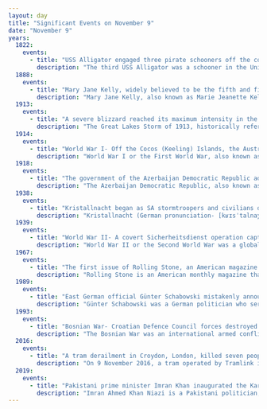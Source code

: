 ```yaml
---
layout: day
title: "Significant Events on November 9"
date: "November 9"
years:
  1822:
    events:
      - title: "USS Alligator engaged three pirate schooners off the coast of Cuba in one of the West Indies anti-piracy operations of the United States."
        description: "The third USS Alligator was a schooner in the United States Navy."
  1888:
    events:
      - title: "Mary Jane Kelly, widely believed to be the fifth and final victim of the notorious unidentified serial killer Jack the Ripper, was murdered in London."
        description: "Mary Jane Kelly, also known as Marie Jeanette Kelly, Fair Emma, Ginger, Dark Mary and Black Mary, is widely believed by scholars to have been the final victim of the notorious unidentified serial killer Jack the Ripper, who murdered at least five women in the Whitechapel and Spitalfields districts of London from late August to early November 1888. At the time of Kelly's death, she was approximately 25 years old, working as a prostitute and living in relative poverty."
  1913:
    events:
      - title: "A severe blizzard reached its maximum intensity in the Great Lakes Basin of North America, destroying 19 ships and 68,300 tons of cargo, and killing more than 250 people."
        description: "The Great Lakes Storm of 1913, historically referred to as the Big Blow, the Freshwater Fury and the White Hurricane, was a blizzard with hurricane-force winds that devastated the Great Lakes Basin in the Midwestern United States and Southwestern Ontario, Canada, between November 7 and 10, 1913. The storm was most powerful on November 9, battering and overturning ships on four of the five Great Lakes, particularly Lake Huron."
  1914:
    events:
      - title: "World War I- Off the Cocos (Keeling) Islands, the Australian light cruiser Sydney sank Emden, the last active German warship in the Indian Ocean, at the Battle of Cocos."
        description: "World War I or the First World War, also known as the Great War, was a global conflict between two coalitions- the Allies and the Central Powers. Fighting took place mainly in Europe and the Middle East, as well as in parts of Africa and the Asia-Pacific, and in Europe was characterised by trench warfare; the widespread use of artillery, machine guns, and chemical weapons (gas); and the introductions of tanks and aircraft. World War I was one of the deadliest conflicts in history, resulting in an estimated 10 million military dead and more than 20 million wounded, plus some 10 million civilian dead from causes including genocide. The movement of large numbers of people was a major factor in the deadly Spanish flu pandemic."
  1918:
    events:
      - title: "The government of the Azerbaijan Democratic Republic adopted a tricolour national flag which remains in use today, with slight modifications, by the present-day Republic of Azerbaijan."
        description: "The Azerbaijan Democratic Republic, also known as the Azerbaijan People's Republic, was the first secular democratic republic in the Turkic and Muslim worlds. The ADR was founded by the Azerbaijani National Council in Tiflis on 28 May 1918 after the collapse of the Transcaucasian Democratic Federative Republic, and ceased to exist on April 28, 1920. Its established borders were with Russia to the north, the Democratic Republic of Georgia to the north-west, the Republic of Armenia to the west, and Iran to the south. It had a population of around 3 million. Ganja was the temporary capital of the Republic as Baku was under Bolshevik control. The name of 'Azerbaijan' which the leading Musavat party adopted, for political reasons, was, prior to the establishment of the Azerbaijan Democratic Republic in 1918, exclusively used to identify the adjacent region of contemporary northwestern Iran."
  1938:
    events:
      - title: "Kristallnacht began as SA stormtroopers and civilians destroyed and ransacked Jewish homes, businesses and synagogues in Germany and Austria, resulting in at least 90 deaths and the deportation of 30,000 men to concentration camps."
        description: "Kristallnacht (German pronunciation- [kʁɪsˈtalnaχt] lit. 'crystal night') or the Night of Broken Glass, also called the November pogrom(s) (German- Novemberpogrome, pronounced [noˈvɛm.bɐ.poˌɡʁoːmə] ), was a pogrom against Jews carried out by the Nazi Party's Sturmabteilung (SA) and Schutzstaffel (SS) paramilitary forces along with some participation from the Hitler Youth and German civilians throughout Nazi Germany on 9–10 November 1938. The German authorities looked on without intervening. The euphemistic name Kristallnacht comes from the shards of broken glass that littered the streets after the windows of Jewish-owned stores, buildings, and synagogues were smashed. The pretext for the attacks was the assassination, on 9 November 1938, of the German diplomat Ernst vom Rath by Herschel Grynszpan, a 17-year-old German-born Polish Jew living in Paris."
  1939:
    events:
      - title: "World War II- A covert Sicherheitsdienst operation captured two British agents of the Secret Intelligence Service near Venlo in the Netherlands."
        description: "World War II or the Second World War was a global conflict between two coalitions- the Allies and the Axis powers. Nearly all of the world's countries participated, with many nations mobilising all resources in pursuit of total war. Tanks and aircraft played major roles, enabling the strategic bombing of cities and delivery of the first and only nuclear weapons ever used in war. World War II was the deadliest conflict in history, resulting in 70 to 85 million deaths, more than half of which were civilians. Millions died in genocides, including the Holocaust, and by massacres, starvation, and disease. After the Allied victory, Germany, Austria, Japan, and Korea were occupied, and German and Japanese leaders were tried for war crimes."
  1967:
    events:
      - title: "The first issue of Rolling Stone, an American magazine focusing on music, politics and popular culture, was published."
        description: "Rolling Stone is an American monthly magazine that focuses on music, politics, and popular culture. It was founded in San Francisco, California in 1967 by Jann Wenner and the music critic Ralph J. Gleason."
  1989:
    events:
      - title: "East German official Günter Schabowski mistakenly announced the immediate opening of the inner German border, resulting in the fall of the Berlin Wall that night (border crossing pictured)."
        description: "Günter Schabowski was a German politician who served as an official of the Socialist Unity Party of Germany, the ruling party during most of the existence of East Germany. After climbing up the party ladder, he became the regime's unofficial spokesman. He gained worldwide fame in November 1989 when he improvised a slightly mistaken answer to a press conference question about the future of the Berlin Wall, that seemed to announce the Wall's immediate end and raised popular expectations much more rapidly than the government planned. Massive crowds gathered at the Wall the same night, which forced its opening after 28 years. Soon afterward, the entire inner German border was opened; not much later, East Germany ceased to exist."
  1993:
    events:
      - title: "Bosnian War- Croatian Defence Council forces destroyed the Stari Most, a 16th-century bridge crossing the river Neretva in the city of Mostar (rebuilt bridge pictured)."
        description: "The Bosnian War was an international armed conflict that took place in Bosnia and Herzegovina between 1992 and 1995. The war is commonly seen as having started on 6 April 1992, following several earlier violent incidents. It ended on 14 December 1995 when the Dayton Accords were signed. The main belligerents were the forces of the Republic of Bosnia and Herzegovina, the Republic of Herzeg-Bosnia, and the Republika Srpska, the latter two entities being proto-states led and supplied by Croatia and Serbia, respectively."
  2016:
    events:
      - title: "A tram derailment in Croydon, London, killed seven people."
        description: "On 9 November 2016, a tram operated by Tramlink in London derailed and overturned on a sharp bend approaching a junction. Of 69 passengers, there were seven fatalities and 62 injured, 19 of whom sustained serious injuries. This was the first tram incident in the United Kingdom in which passengers died since 1959."
  2019:
    events:
      - title: "Pakistani prime minister Imran Khan inaugurated the Kartarpur Corridor, a visa-free border crossing connecting the Gurdwara Darbar Sahib to the India–Pakistan border."
        description: "Imran Ahmed Khan Niazi is a Pakistani politician, philanthropist, and former cricketer who served as the 19th prime minister of Pakistan from August 2018 until April 2022. He is the founder and former chairman of the political party Pakistan Tehreek-e-Insaf (PTI) from 1996 to 2023."
---
```

